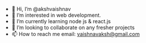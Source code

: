 - 👋 Hi, I’m @akshvaishnav
- 👀 I’m interested in web development.
- 🌱 I’m currently learning node js & react.js
- 💞️ I’m looking to collaborate on any fresher projects
- 📫 How to reach me email: vaishnavaksh@gmail.com 

<!---
akshvaishnav96/akshvaishnav96 is a ✨ special ✨ repository because its `README.md` (this file) appears on your GitHub profile.
You can click the Preview link to take a look at your changes.
--->

